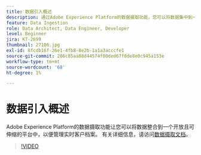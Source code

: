 ```yaml
---
title: 数据引入概述
description: 通过Adobe Experience Platform的数据摄取功能，您可以将数据集中到一个开放且可伸缩的平台中，以便管理统一的用户档案。
feature: Data Ingestion
role: Data Architect, Data Engineer, Developer
level: Beginner
jira: KT-2699
thumbnail: 27106.jpg
exl-id: 8fcdb16f-26e1-4fb8-8e2b-1a1a3acccfe1
source-git-commit: 286c85aa88d44574f00ded67f0de8e0c945a153e
workflow-type: tm+mt
source-wordcount: '68'
ht-degree: 1%

---
```


# 数据引入概述

Adobe Experience Platform的数据摄取功能让您可以将数据整合到一个开放且可伸缩的平台中，以便管理实时客户档案。 有关详细信息，请访问[数据摄取文档](https://experienceleague.adobe.com/docs/experience-platform/ingestion/home.html?lang=zh-Hans)。

>[!VIDEO](https://video.tv.adobe.com/v/27106?learn=on&enablevpops)

